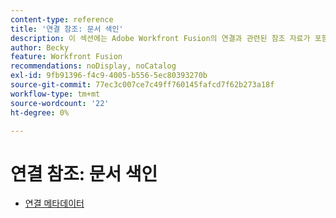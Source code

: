 ```yaml
---
content-type: reference
title: '연결 참조: 문서 색인'
description: 이 섹션에는 Adobe Workfront Fusion의 연결과 관련된 참조 자료가 포함되어 있습니다.
author: Becky
feature: Workfront Fusion
recommendations: noDisplay, noCatalog
exl-id: 9fb91396-f4c9-4005-b556-5ec80393270b
source-git-commit: 77ec3c007ce7c49ff760145fafcd7f62b273a18f
workflow-type: tm+mt
source-wordcount: '22'
ht-degree: 0%

---
```


# 연결 참조: 문서 색인

* [연결 메타데이터](/help/workfront-fusion/references/connections/connection-metadata.md)
